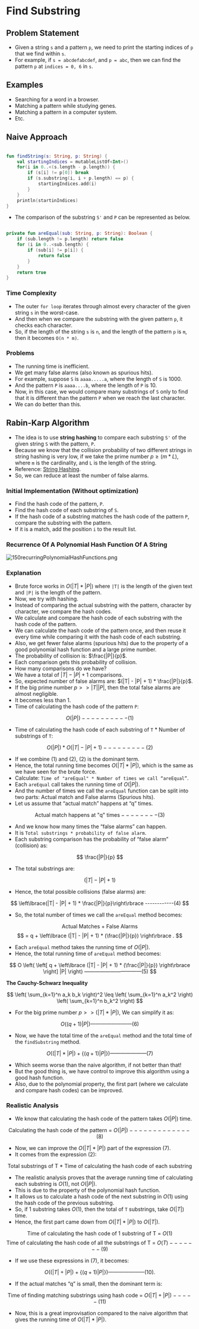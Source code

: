 # Find Substring

## Problem Statement

* Given a string `s` and a pattern `p`, we need to print the starting indices of `p` that we find within `s`.
* For example, if `s = abcdefabcdef`, and `p = abc`, then we can find the pattern `p` at `indices = 0, 6` in `s`.  

## Examples

* Searching for a word in a browser.
* Matching a pattern while studying genes.
* Matching a pattern in a computer system. 
* Etc.

## Naive Approach

```kotlin

fun findString(s: String, p: String) {
    val startingIndices = mutableListOf<Int>()
    for(i in 0..<(s.length - p.length)) {
        if (s[i] != p[0]) break
        if (s.substring(i, i + p.length) == p) {
            startingIndices.add(i)
        }
    }
    println(startinIndices)
}
```

* The comparison of the substring `S'` and `P` can be represented as below.

```kotlin

private fun areEqual(sub: String, p: String): Boolean {
    if (sub.length != p.length) return false
    for (i in 0..<sub.length) {
        if (sub[i] != p[i]) {
            return false
        }
    }
    return true
}
```

### Time Complexity

* The outer `for loop` iterates through almost every character of the given string `s` in the worst-case.
* And then when we compare the substring with the given pattern `p`, it checks each character.
* So, if the length of the string `s` is `n`, and the length of the pattern `p` is `m`, then it becomes `O(n * m)`.

### Problems

* The running time is inefficient.
* We get many false alarms (also known as spurious hits).
* For example, suppose `S` is `aaaa.....a`, where the length of `S` is 1000. 
* And the pattern `P` is `aaaa....b`, where the length of `P` is 10.
* Now, in this case, we would compare many substrings of `S` only to find that it is different than the pattern `P` when we reach the last character.
* We can do better than this.

## Rabin-Karp Algorithm 

* The idea is to use **string hashing** to compare each substring `S'` of the given string `S` with the pattern, `P`.
* Because we know that the collision probability of two different strings in string hashing is very low, if we take the prime number $p \geq (m * L)$, where `m` is the cardinality, and `L` is the length of the string.
* Reference: [String Hashing](25stringHashing.md#collision-probability-).
* So, we can reduce at least the number of false alarms.

### Initial Implementation (Without optimization)

* Find the hash code of the pattern, `P`.
* Find the hash code of each substring of `S`.
* If the hash code of a substring matches the hash code of the pattern `P`, compare the substring with the pattern.
* If it is a match, add the position `i` to the result list.

### Recurrence Of A Polynomial Hash Function Of A String

![150recurringPolynomialHashFunctions.png](../../../../../assets/images/dataStructures/uc/module04HashTables/150recurringPolynomialHashFunctions.png)

### Explanation

* Brute force works in $O(|T| * |P|)$ where `|T|` is the length of the given text and `|P|` is the length of the pattern. 
* Now, we try with hashing. 
* Instead of comparing the actual substring with the pattern, character by character, we compare the hash codes. 
* We calculate and compare the hash code of each substring with the hash code of the pattern. 
* We can calculate the hash code of the pattern once, and then reuse it every time while comparing it with the hash code of each substring. 
* Also, we get fewer false alarms (spurious hits) due to the property of a good polynomial hash function and a large prime number. 
* The probability of collision is: $\frac{|P|}{p}$. 
* Each comparison gets this probability of collision. 
* How many comparisons do we have? 
* We have a total of $|T| - |P| + 1$ comparisons. 
* So, expected number of false alarms are: $(|T| - |P| + 1) * \frac{|P|}{p}$. 
* If the big prime number $p >> |T||P|$, then the total false alarms are almost negligible. 
* It becomes less than 1. 
* Time of calculating the hash code of the pattern `P`:

$$
O(|P|) ----------(1)
$$

* Time of calculating the hash code of each substring of `T` * Number of substrings of `T`: 

$$
O(|P|) * O(|T| - |P| + 1) ---------(2)
$$

* If we combine (1) and (2), (2) is the dominant term. 
* Hence, the total running time becomes $O(|T| * |P|)$, which is the same as we have seen for the brute force.
* Calculate: `Time of "areEqual" * Number of times we call “areEqual”`. 
* Each `areEqual` call takes the running time of $O(|P|)$. 
* And the number of times we call the `areEqual` function can be split into two parts: Actual match and False alarms (Spurious hits). 
* Let us assume that “actual match” happens at “q” times.

$$
\text{ Actual match happens at "q" times} --------(3)
$$

* And we know how many times the “false alarms” can happen. 
* It is `Total substrings * probability of false alarm`.
* Each substring comparison has the probability of “false alarm” (collision) as:

$$
\frac{|P|}{p}
$$

* The total substrings are: 

$$
(|T| - |P| + 1)
$$

* Hence, the total possible collisions (false alarms) are:

$$
\left\lbrace(|T| - |P| + 1) * \frac{|P|}{p}\right\rbrace ------------(4)
$$

* So, the total number of times we call the `areEqual` method becomes:

$$
\text{ Actual Matches + False Alarms}
$$
$$
= q + \left\lbrace (|T| - |P| + 1) * (\frac{|P|}{p}) \right\rbrace .
$$

* Each `areEqual` method takes the running time of $O(|P|)$.
* Hence, the total running time of `areEqual` method becomes:

$$
O \left( \left[ q + \left\lbrace (|T| - |P| + 1) * (\frac{|P|}{p}) \right\rbrace \right] |P| \right) ———————————(5)
$$

**The Cauchy-Schwarz Inequality**

$$
\left( \sum_{k=1}^n a_k b_k \right)^2 \leq \left( \sum_{k=1}^n a_k^2 \right) \left( \sum_{k=1}^n b_k^2 \right)
$$


* For the big prime number $p >> (|T| * |P|)$, We can simplify it as:

$$
O \bigg( (q + 1) |P| \bigg) ————————(6)
$$

* Now, we have the total time of the `areEqual` method and the total time of the `findSubstring` method.

$$
O \bigg( (|T| * |P|) + \left\{ (q + 1) |P| \right\} \bigg) ———————(7)
$$

* Which seems worse than the naive algorithm, if not better than that!
* But the good thing is, we have control to improve this algorithm using a good hash function.
* Also, due to the polynomial property, the first part (where we calculate and compare hash codes) can be improved. 

### Realistic Analysis

* We know that calculating the hash code of the pattern takes $O(|P|)$ time.

$$
\text{ Calculating the hash code of the pattern = } O(|P|) -------------(8)
$$

* Now, we can improve the $O( |T| * |P| )$ part of the expression (7).
* It comes from the expression (2): 

$$
\text{Total substrings of T * Time of calculating the hash code of each substring}
$$

* The realistic analysis proves that the average running time of calculating each substring is $O(1)$, not $O(|P|)$.
* This is due to the property of the polynomial hash function. 
* It allows us to calculate a hash code of the next substring in $O(1)$ using the hash code of the previous substring.
* So, if 1 substring takes $O(1)$, then the total of `T` substrings, take $O(|T|)$ time. 
* Hence, the first part came down from $O( |T| * |P| )$ to $O( |T| )$.

$$
\text{ Time of calculating the hash code of 1 substring of T = } O(1)
$$
$$
\text{ Time of calculating the hash code of all the substrings of T = } O(T) -------(9)
$$

* If we use these expressions in (7), it becomes:

$$
O \bigg( ( |T| + |P| ) + \left\{ (q + 1) |P| \right\} \bigg) ———————(10).
$$

* If the actual matches “q” is small, then the dominant term is: 

$$
\text{Time of finding matching substrings using hash code = } O ( |T| + |P| ) -----(11)
$$

* Now, this is a great improvisation compared to the naive algorithm that gives the running time of $O( |T| * |P| )$.